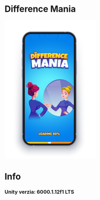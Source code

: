 # Difference Mania
<img src="https://github.com/MatusValko/DifferenceMania/blob/main/Assets/GitImage/02.Difference%20mania%20loading%20v2.jpg" width="300">

# Info
### Unity verzia: 6000.1.12f1 LTS 


